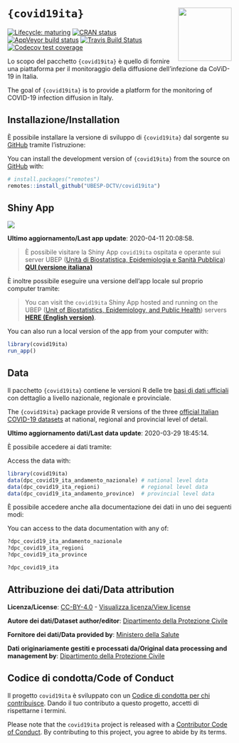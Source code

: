 
<!-- README.md is generated from README.Rmd. Please edit that file -->

# `{covid19ita}` <img src='man/figures/logo.png' align="right" height="120" />

<!-- badges: start -->

[![Lifecycle:
maturing](https://img.shields.io/badge/lifecycle-maturing-blue.svg)](https://www.tidyverse.org/lifecycle/#maturing)
[![CRAN
status](https://www.r-pkg.org/badges/version/covid19ita)](https://CRAN.R-project.org/package=covid19ita)
[![AppVeyor build
status](https://ci.appveyor.com/api/projects/status/github/UBESP-DCTV/covid19ita?branch=master&svg=true)](https://ci.appveyor.com/project/CorradoLanera/covid19ita)
[![Travis Build
Status](https://travis-ci.com/UBESP-DCTV/covid19ita.svg?branch=master)](https://travis-ci.com/UBESP-DCTV/covid19ita)
[![Codecov test
coverage](https://codecov.io/gh/UBESP-DCTV/covid19ita/branch/master/graph/badge.svg)](https://codecov.io/gh/UBESP-DCTV/covid19ita?branch=master)
<!-- badges: end -->

Lo scopo del pacchetto `{covid19ita}` è quello di fornire una
piattaforma per il monitoraggio della diffusione dell’infezione da
CoViD-19 in Italia.

The goal of `{covid19ita}` is to provide a platform for the monitoring
of COVID-19 infection diffusion in Italy.

## Installazione/Installation

È possibile installare la versione di sviluppo di `{covid19ita}` dal
sorgente su [GitHub](https://github.com/) tramite l’istruzione:

You can install the development version of `{covid19ita}` from the
source on [GitHub](https://github.com/) with:

``` r
# install.packages("remotes")
remotes::install_github("UBESP-DCTV/covid19ita")
```

## Shiny App

<img src='inst/app/www/covid19ita_screen.png' align="center"/>

**Ultimo aggiornamento/Last app update**: 2020-04-11 20:08:58.

> È possibile visitare la Shiny App `covid19ita` ospitata e operante sui
> server UBEP ([Unità di Biostatistica, Epidemiologia e Sanità
> Pubblica](https://ubesp.jimdofree.com/)) [**QUI (versione
> italiana)**](https://r-ubesp.dctv.unipd.it/shiny/covid19ita/)

È inoltre possibile eseguire una versione dell’app locale sul proprio
computer tramite:

> You can visit the `covid19ita` Shiny App hosted and running on the
> UBEP ([Unit of Biostatistics, Epidemiology, and Public
> Health](https://ubesp.jimdofree.com/)) servers [**HERE (English
> version)**](https://r-ubesp.dctv.unipd.it/shiny/covid19italy/).

You can also run a local version of the app from your computer with:

``` r
library(covid19ita)
run_app()
```

## Data

Il pacchetto `{covid19ita}` contiene le versioni R delle tre [basi di
dati ufficiali](https://github.com/pcm-dpc/COVID-19/) con dettaglio a
livello nazionale, regionale e provinciale.

The `{covid19ita}` package provide R versions of the three [official
Italian COVID-19 datasets](https://github.com/pcm-dpc/COVID-19/) at
national, regional and provincial level of detail.

**Ultimo aggiornamento dati/Last data update**: 2020-03-29 18:45:14.

È possibile accedere ai dati tramite:

Access the data with:

``` r
library(covid19ita)
data(dpc_covid19_ita_andamento_nazionale) # national level data
data(dpc_covid19_ita_regioni)             # regional level data
data(dpc_covid19_ita_andamento_province)  # provincial level data
```

È possibile accedere anche alla documentazione dei dati in uno dei
seguenti modi:

You can access to the data documentation with any of:

``` r
?dpc_covid19_ita_andamento_nazionale
?dpc_covid19_ita_regioni
?dpc_covid19_ita_province

?dpc_covid19_ita
```

## Attribuzione dei dati/Data attribution

**Licenza/License**:
[CC-BY-4.0](https://creativecommons.org/licenses/by/4.0/deed.en) -
[Visualizza licenza/View
license](https://github.com/pcm-dpc/COVID-19/blob/master/LICENSE)

**Autore dei dati/Dataset author/editor**: [Dipartimento della
Protezione Civile](http://www.protezionecivile.it/)

**Fornitore dei dati/Data provided by**: [Ministero della
Salute](http://www.salute.gov.it/)

**Dati originariamente gestiti e processati da/Original data processing
and management by**: [Dipartimento della Protezione
Civile](http://www.protezionecivile.it/)

## Codice di condotta/Code of Conduct

Il progetto `covid19ita` è sviluppato con un [Codice di condotta per chi
contribuisce](CODE_OF_CONDUCT.md). Dando il tuo contributo a questo
progetto, accetti di rispettarne i termini.

Please note that the `covid19ita` project is released with a
[Contributor Code of Conduct](CODE_OF_CONDUCT.md). By contributing to
this project, you agree to abide by its terms.
